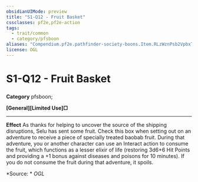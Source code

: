 ```yaml
---
obsidianUIMode: preview
title: "S1-Q12 - Fruit Basket"
cssclasses: pf2e,pf2e-action
tags:
  - trait/common
  - category/pfsboon
aliases: "Compendium.pf2e.pathfinder-society-boons.Item.RLzWznPsb2VpbxTy"
license: OGL
---
```

# S1-Q12 - Fruit Basket

### 

**Category** pfsboon; 




**\[General\]****\[Limited Use\]****□**

* * *

**Effect** As thanks for helping to uncover the source of the shipping disruptions, Selu has sent some fruit. Check this box when setting out on an adventure to receive a piece of specially treated baobab fruit. During that adventure, you or another character can use an Interact action to consume the fruit, which functions as a lesser elixir of life (restoring 3d6+6 Hit Points and providing a +1 bonus against diseases and poisons for 10 minutes). If you do not consume the fruit during that adventure, it spoils.

*Source: *
*OGL*